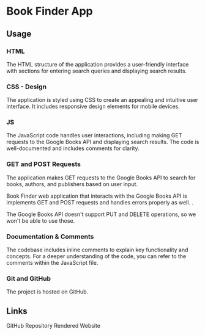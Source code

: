 # Book Finder App


## Usage
### HTML
The HTML structure of the application provides a user-friendly interface with sections for entering search queries and displaying search results.

### CSS - Design
The application is styled using CSS to create an appealing and intuitive user interface. It includes responsive design elements for mobile devices.

### JS
The JavaScript code handles user interactions, including making GET requests to the Google Books API and displaying search results. The code is well-documented and includes comments for clarity.

### GET and POST Requests
The application makes GET requests to the Google Books API to search for books, authors, and publishers based on user input. 

Book Finder web application that interacts with the Google Books API is implements GET and POST requests and handles errors properly as well. .

The Google Books API doesn't support PUT and DELETE operations, so we won't be able to use those.

### Documentation & Comments
The codebase includes inline comments to explain key functionality and concepts. For a deeper understanding of the code, you can refer to the comments within the JavaScript file.

### Git and GitHub
The project is hosted on GitHub.


## Links
GitHub Repository
Rendered Website
